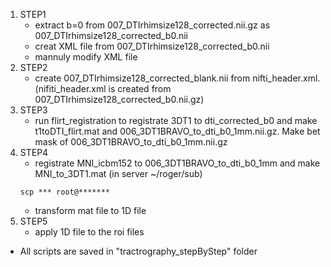 1.  STEP1
      - extract b=0 from 007_DTIrhimsize128_corrected.nii.gz as 007_DTIrhimsize128_corrected_b0.nii
      - creat XML file from 007_DTIrhimsize128_corrected_b0.nii
      - mannuly modify XML file
2.  STEP2
      - create  007_DTIrhimsize128_corrected_blank.nii from nifti_header.xml.(nifiti_header.xml is created from  007_DTIrhimsize128_corrected_b0.nii.gz)
3. STEP3
     - run flirt_registration to registrate 3DT1 to dti_corrected_b0 and make t1toDTI_flirt.mat and 006_3DT1BRAVO_to_dti_b0_1mm.nii.gz. Make  bet mask of 006_3DT1BRAVO_to_dti_b0_1mm.nii.gz
4. STEP4
     - registrate MNI_icbm152 to 006_3DT1BRAVO_to_dti_b0_1mm  and make MNI_to_3DT1.mat  (in server ~/roger/sub)
     ```
     scp *** root@*******
     ```
     - transform mat file to 1D file 
5. STEP5
     - apply 1D file to the roi files

- All scripts are saved in "tractrography_stepByStep" folder
